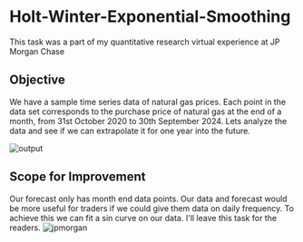 # Holt-Winter-Exponential-Smoothing
This task was a part of my quantitative research virtual experience at JP Morgan Chase

## Objective
We have a sample time series data of natural gas prices. Each point in the data set corresponds to the purchase price of natural gas at the end of a month, from 31st October 2020 to 30th September 2024. Lets analyze the data and see if we can extrapolate it for one year into the future.

![output](https://github.com/Grumpy-catzZ/Holt-Winter-Exponential-Smoothing/assets/44294632/b13f8b36-9124-4f4b-b755-45893e58a7cf)


## Scope for Improvement
Our forecast only has month end data points. Our data and forecast would be more useful for traders if we could give them data on daily frequency. To achieve this we can fit a sin curve on our data. I'll leave this task for the readers.
![jpmorgan](https://github.com/Grumpy-catzZ/Holt-Winter-Exponential-Smoothing/assets/44294632/eb655373-78e2-4c3b-8009-f5c94c785733)
